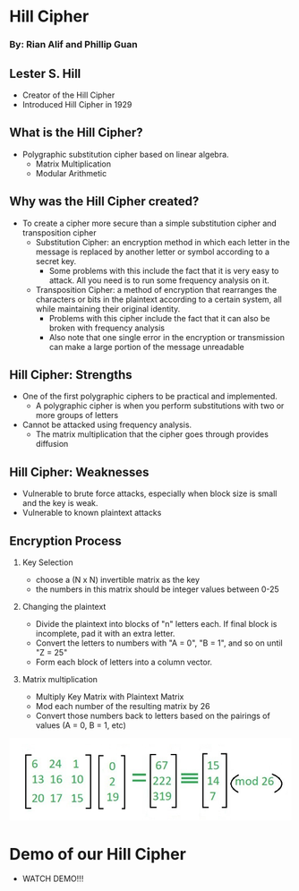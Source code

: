 # Hill Cipher
### By: Rian Alif and Phillip Guan

## Lester S. Hill
- Creator of the Hill Cipher
- Introduced Hill Cipher in 1929

## What is the Hill Cipher?
- Polygraphic substitution cipher based on linear algebra.
  - Matrix Multiplication
  - Modular Arithmetic

## Why was the Hill Cipher created?
- To create a cipher more secure than a simple substitution cipher and transposition cipher
  - Substitution Cipher: an encryption method in which each letter in the message is replaced by another letter or symbol according to a secret key.
    - Some problems with this include the fact that it is very easy to attack. All you need is to run some frequency analysis on it.
  - Transposition Cipher: a method of encryption that rearranges the characters or bits in the plaintext according to a certain system, all while maintaining their original identity.
    - Problems with this cipher include the fact that it can also be broken with frequency analysis
    - Also note that one single error in the encryption or transmission can make a large portion of the message unreadable

## Hill Cipher: Strengths
- One of the first polygraphic ciphers to be practical and implemented.
  - A polygraphic cipher is when you perform substitutions with two or more groups of letters
- Cannot be attacked using frequency analysis.
  - The matrix multiplication that the cipher goes through provides diffusion

## Hill Cipher: Weaknesses
- Vulnerable to brute force attacks, especially when block size is small and the key is weak.
- Vulnerable to known plaintext attacks

## Encryption Process
1. Key Selection
    - choose a (N x N) invertible matrix as the key
    - the numbers in this matrix should be integer values between 0-25

2. Changing the plaintext
    - Divide the plaintext into blocks of "n" letters each. If final block is incomplete, pad it with an extra letter.
    - Convert the letters to numbers with "A = 0", "B = 1", and so on until "Z = 25"
    - Form each block of letters into a column vector.

3. Matrix multiplication
    - Multiply Key Matrix with Plaintext Matrix
    - Mod each number of the resulting matrix by 26
    - Convert those numbers back to letters based on the pairings of values (A = 0, B = 1, etc)
<img src="mult.jpg" alt="Matrix Multiplication Example" class="center">

# Demo of our Hill Cipher
- WATCH DEMO!!!
